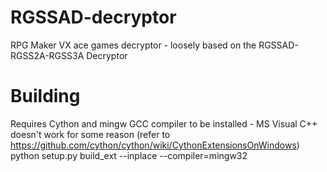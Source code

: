 # RGSSAD-decryptor
RPG Maker VX ace games decryptor - loosely based on the RGSSAD-RGSS2A-RGSS3A Decryptor

# Building

Requires Cython and mingw GCC compiler to be installed - MS Visual C++ doesn't work for some reason (refer to https://github.com/cython/cython/wiki/CythonExtensionsOnWindows)
python setup.py build_ext --inplace --compiler=mingw32
